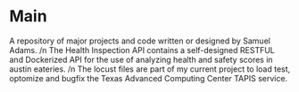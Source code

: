 # Main
A repository of major projects and code written or designed by Samuel Adams. /n
The Health Inspection API contains a self-designed RESTFUL and Dockerized API for the use of analyzing health and safety scores in austin eateries. /n
The locust files are part of my current project to load test, optomize and bugfix the Texas Advanced Computing Center TAPIS service.  
